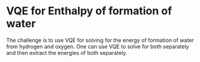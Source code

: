 # VQE for Enthalpy of formation of water

The challenge is to use VQE for solving for the energy of formation of water from hydrogen and oxygen. One can use VQE to solve for both separately and then extract the energies of both separately.
